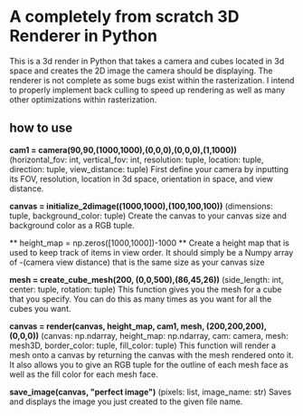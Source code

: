 # A completely from scratch 3D Renderer in Python

This is a 3d render in Python that takes a camera and cubes located in 3d space and creates the 2D image the camera should be displaying.
The renderer is not complete as some bugs exist within the rasterization. I intend to properly implement back culling to speed up rendering as well as many other optimizations within rasterization. 

## how to use

**cam1 = camera(90,90,(1000,1000),(0,0,0),(0,0,0),(1,1000))**
(horizontal_fov: int, vertical_fov: int, resolution: tuple, location: tuple, direction: tuple, view_distance: tuple)
 First define your camera by inputting its FOV, resolution, location in 3d space, orientation in space, and view distance.

**canvas = initialize_2dimage((1000,1000),(100,100,100))**
(dimensions: tuple, background_color: tuple)
Create the canvas to your canvas size and background color as a RGB tuple.

** height_map = np.zeros([1000,1000])-1000 **
Create a height map that is used to keep track of items in view order. It should simply be a Numpy array of -(camera view distance) that is the same size as your canvas size

**mesh = create_cube_mesh(200, (0,0,500),(86,45,26))**
(side_length: int, center: tuple, rotation: tuple)
This function gives you the mesh for a cube that you specify. You can do this as many times as you want for all the cubes you want.

**canvas = render(canvas, height_map, cam1, mesh, (200,200,200), (0,0,0))**
(canvas: np.ndarray, height_map: np.ndarray, cam: camera, mesh: mesh3D, border_color: tuple, fill_color: tuple)
This function will render a mesh onto a canvas by returning the canvas with the mesh rendered onto it. It also allows you to give an RGB tuple for the outline of each mesh face as well as the fill color for each mesh face.

**save_image(canvas, "perfect image")**
(pixels: list, image_name: str)
Saves and displays the image you just created to the given file name.
